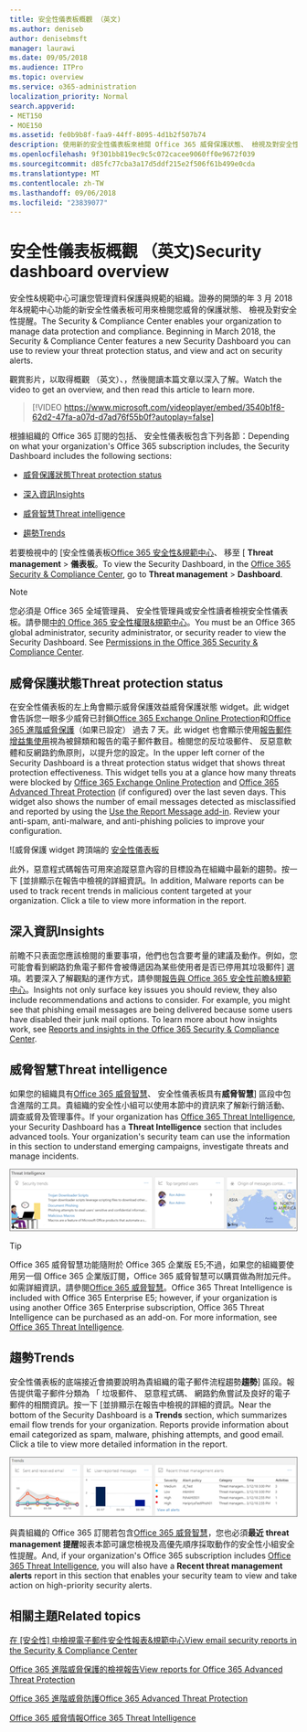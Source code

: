 ```yaml
---
title: 安全性儀表板概觀 （英文)
ms.author: deniseb
author: denisebmsft
manager: laurawi
ms.date: 09/05/2018
ms.audience: ITPro
ms.topic: overview
ms.service: o365-administration
localization_priority: Normal
search.appverid:
- MET150
- MOE150
ms.assetid: fe0b9b8f-faa9-44ff-8095-4d1b2f507b74
description: 使用新的安全性儀表板來檢閱 Office 365 威脅保護狀態、 檢視及對安全性提醒。
ms.openlocfilehash: 9f301bb819ec9c5c072cacee9060ff0e9672f039
ms.sourcegitcommit: d85fc77cba3a17d5ddf215e2f506f61b499e0cda
ms.translationtype: MT
ms.contentlocale: zh-TW
ms.lasthandoff: 09/06/2018
ms.locfileid: "23839077"
---
```

# <a name="security-dashboard-overview"></a><span data-ttu-id="4138a-103">安全性儀表板概觀 （英文)</span><span class="sxs-lookup"><span data-stu-id="4138a-103">Security dashboard overview</span></span>

<span data-ttu-id="4138a-p101">安全性&amp;規範中心可讓您管理資料保護與規範的組織。證券的開頭的年 3 月 2018年&amp;規範中心功能的新安全性儀表板可用來檢閱您威脅的保護狀態、 檢視及對安全性提醒。</span><span class="sxs-lookup"><span data-stu-id="4138a-p101">The Security &amp; Compliance Center enables your organization to manage data protection and compliance. Beginning in March 2018, the Security &amp; Compliance Center features a new Security Dashboard you can use to review your threat protection status, and view and act on security alerts.</span></span> 
  
<span data-ttu-id="4138a-106">觀賞影片，以取得概觀 （英文）、，然後閱讀本篇文章以深入了解。</span><span class="sxs-lookup"><span data-stu-id="4138a-106">Watch the video to get an overview, and then read this article to learn more.</span></span>
  
> [!VIDEO https://www.microsoft.com/videoplayer/embed/3540b1f8-62d2-47fa-a07d-d7ad76f55b0f?autoplay=false]
  
<span data-ttu-id="4138a-107">根據組織的 Office 365 訂閱的包括、 安全性儀表板包含下列各節：</span><span class="sxs-lookup"><span data-stu-id="4138a-107">Depending on what your organization's Office 365 subscription includes, the Security Dashboard includes the following sections:</span></span>
  
- [<span data-ttu-id="4138a-108">威脅保護狀態</span><span class="sxs-lookup"><span data-stu-id="4138a-108">Threat protection status</span></span>](#threat-protection-status)
    
- [<span data-ttu-id="4138a-109">深入資訊</span><span class="sxs-lookup"><span data-stu-id="4138a-109">Insights</span></span>](#insights)
    
- [<span data-ttu-id="4138a-110">威脅智慧</span><span class="sxs-lookup"><span data-stu-id="4138a-110">Threat intelligence</span></span>](#threat-intelligence)
    
- [<span data-ttu-id="4138a-111">趨勢</span><span class="sxs-lookup"><span data-stu-id="4138a-111">Trends</span></span>](#trends)
    
<span data-ttu-id="4138a-112">若要檢視中的 [安全性儀表板[Office 365 安全性&amp;規範中心](go-to-the-securitycompliance-center.md)、 移至 [ **Threat management** \> **儀表板**。</span><span class="sxs-lookup"><span data-stu-id="4138a-112">To view the Security Dashboard, in the [Office 365 Security &amp; Compliance Center](go-to-the-securitycompliance-center.md), go to **Threat management** \> **Dashboard**.</span></span>
  
> [!NOTE]
> <span data-ttu-id="4138a-p102">您必須是 Office 365 全域管理員、 安全性管理員或安全性讀者檢視安全性儀表板。請參閱[中的 Office 365 安全性權限&amp;規範中心](permissions-in-the-security-and-compliance-center.md)。</span><span class="sxs-lookup"><span data-stu-id="4138a-p102">You must be an Office 365 global administrator, security administrator, or security reader to view the Security Dashboard. See [Permissions in the Office 365 Security &amp; Compliance Center](permissions-in-the-security-and-compliance-center.md).</span></span> 
  
## <a name="threat-protection-status"></a><span data-ttu-id="4138a-115">威脅保護狀態</span><span class="sxs-lookup"><span data-stu-id="4138a-115">Threat protection status</span></span>

<span data-ttu-id="4138a-p103">在安全性儀表板的左上角會顯示威脅保護效益威脅保護狀態 widget。此 widget 會告訴您一眼多少威脅已封鎖[Office 365 Exchange Online Protection](anti-spam-protection.md)和[Office 365 進階威脅保護](office-365-atp.md)（如果已設定） 過去 7 天。此 widget 也會顯示使用[報告郵件增益集使用](https://support.office.com/article/b5caa9f1-cdf3-4443-af8c-ff724ea719d2)視為被歸類和報告的電子郵件數目。檢閱您的反垃圾郵件、 反惡意軟體和反網路釣魚原則，以提升您的設定。</span><span class="sxs-lookup"><span data-stu-id="4138a-p103">In the upper left corner of the Security Dashboard is a threat protection status widget that shows threat protection effectiveness. This widget tells you at a glance how many threats were blocked by [Office 365 Exchange Online Protection](anti-spam-protection.md) and [Office 365 Advanced Threat Protection](office-365-atp.md) (if configured) over the last seven days. This widget also shows the number of email messages detected as misclassified and reported by using the [Use the Report Message add-in](https://support.office.com/article/b5caa9f1-cdf3-4443-af8c-ff724ea719d2). Review your anti-spam, anti-malware, and anti-phishing policies to improve your configuration.</span></span>
  
![威脅保護 widget 跨頂端的 [安全性儀表板](media/5c7c644e-6b01-4bf8-b991-f6ba0fdc5717.png)
  
<span data-ttu-id="4138a-p104">此外，惡意程式碼報告可用來追蹤惡意內容的目標設為在組織中最新的趨勢。按一下 [並排顯示在報告中檢視的詳細資訊。</span><span class="sxs-lookup"><span data-stu-id="4138a-p104">In addition, Malware reports can be used to track recent trends in malicious content targeted at your organization. Click a tile to view more information in the report.</span></span>
  
## <a name="insights"></a><span data-ttu-id="4138a-123">深入資訊</span><span class="sxs-lookup"><span data-stu-id="4138a-123">Insights</span></span>

<span data-ttu-id="4138a-p105">前瞻不只表面您應該檢閱的重要事項，他們也包含要考量的建議及動作。例如，您可能會看到網路釣魚電子郵件會被傳遞因為某些使用者是否已停用其垃圾郵件] 選項。若要深入了解觀點的運作方式，請參閱[報告與 Office 365 安全性前瞻&amp;規範中心](reports-and-insights-in-security-and-compliance.md)。</span><span class="sxs-lookup"><span data-stu-id="4138a-p105">Insights not only surface key issues you should review, they also include recommendations and actions to consider. For example, you might see that phishing email messages are being delivered because some users have disabled their junk mail options. To learn more about how insights work, see [Reports and insights in the Office 365 Security &amp; Compliance Center](reports-and-insights-in-security-and-compliance.md).</span></span>
  
## <a name="threat-intelligence"></a><span data-ttu-id="4138a-127">威脅智慧</span><span class="sxs-lookup"><span data-stu-id="4138a-127">Threat intelligence</span></span>

<span data-ttu-id="4138a-p106">如果您的組織具有[Office 365 威脅智慧](office-365-ti.md)、 安全性儀表板具有**威脅智慧**] 區段中包含進階的工具。貴組織的安全性小組可以使用本節中的資訊來了解新行銷活動、 調查威脅及管理事件。</span><span class="sxs-lookup"><span data-stu-id="4138a-p106">If your organization has [Office 365 Threat Intelligence](office-365-ti.md), your Security Dashboard has a **Threat Intelligence** section that includes advanced tools. Your organization's security team can use the information in this section to understand emerging campaigns, investigate threats and manage incidents.</span></span> 
  
![威脅智慧可協助您了解攻擊的目標設為您的組織](media/6ce67cf2-3bbb-4008-9c55-1b4c7af0471f.png)
  
> [!TIP]
> <span data-ttu-id="4138a-p107">Office 365 威脅智慧功能隨附於 Office 365 企業版 E5;不過，如果您的組織要使用另一個 Office 365 企業版訂閱，Office 365 威脅智慧可以購買做為附加元件。如需詳細資訊，請參閱[Office 365 威脅智慧](office-365-ti.md)。</span><span class="sxs-lookup"><span data-stu-id="4138a-p107">Office 365 Threat Intelligence is included with Office 365 Enterprise E5; however, if your organization is using another Office 365 Enterprise subscription, Office 365 Threat Intelligence can be purchased as an add-on. For more information, see [Office 365 Threat Intelligence](office-365-ti.md).</span></span> 
  
## <a name="trends"></a><span data-ttu-id="4138a-133">趨勢</span><span class="sxs-lookup"><span data-stu-id="4138a-133">Trends</span></span>

<span data-ttu-id="4138a-p108">安全性儀表板的底端接近會摘要說明為貴組織的電子郵件流程趨勢**趨勢**] 區段。報告提供電子郵件分類為 「 垃圾郵件、 惡意程式碼、 網路釣魚嘗試及良好的電子郵件的相關資訊。按一下 [並排顯示在報告中檢視的詳細的資訊。</span><span class="sxs-lookup"><span data-stu-id="4138a-p108">Near the bottom of the Security Dashboard is a **Trends** section, which summarizes email flow trends for your organization. Reports provide information about email categorized as spam, malware, phishing attempts, and good email. Click a tile to view more detailed information in the report.</span></span> 
  
![[趨勢] 區段中彙總組織的電子郵件流程趨勢](media/edec55c0-59f4-4510-ae91-4a50b7b3cd93.png)
  
<span data-ttu-id="4138a-138">與貴組織的 Office 365 訂閱若包含[Office 365 威脅智慧](office-365-ti.md)，您也必須**最近 threat management 提醒**報表本節可讓您檢視及高優先順序採取動作的安全性小組安全性提醒。</span><span class="sxs-lookup"><span data-stu-id="4138a-138">And, if your organization's Office 365 subscription includes [Office 365 Threat Intelligence](office-365-ti.md), you will also have a **Recent threat management alerts** report in this section that enables your security team to view and take action on high-priority security alerts.</span></span> 
  
## <a name="related-topics"></a><span data-ttu-id="4138a-139">相關主題</span><span class="sxs-lookup"><span data-stu-id="4138a-139">Related topics</span></span>

<span data-ttu-id="4138a-140">[在 [安全性] 中檢視電子郵件安全性報表&amp;規範中心](view-email-security-reports.md)</span><span class="sxs-lookup"><span data-stu-id="4138a-140">[View email security reports in the Security &amp; Compliance Center](view-email-security-reports.md)</span></span>
  
[<span data-ttu-id="4138a-141">Office 365 進階威脅保護的檢視報告</span><span class="sxs-lookup"><span data-stu-id="4138a-141">View reports for Office 365 Advanced Threat Protection</span></span>](view-reports-for-atp.md)
  
[<span data-ttu-id="4138a-142">Office 365 進階威脅防護</span><span class="sxs-lookup"><span data-stu-id="4138a-142">Office 365 Advanced Threat Protection</span></span>](office-365-atp.md)
  
[<span data-ttu-id="4138a-143">Office 365 威脅情報</span><span class="sxs-lookup"><span data-stu-id="4138a-143">Office 365 Threat Intelligence</span></span>](office-365-ti.md)
  

